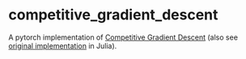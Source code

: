 # competitive_gradient_descent
A pytorch implementation of [Competitive Gradient Descent](https://arxiv.org/abs/1905.12103) (also see [original implementation](https://github.com/f-t-s/CGD) in Julia).



